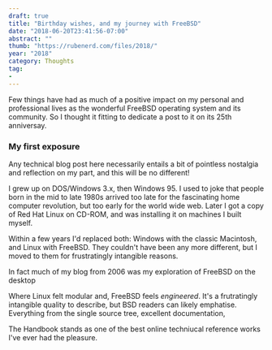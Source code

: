 ```yaml
---
draft: true
title: "Birthday wishes, and my journey with FreeBSD"
date: "2018-06-20T23:41:56-07:00"
abstract: ""
thumb: "https://rubenerd.com/files/2018/"
year: "2018"
category: Thoughts
tag:
- 
---
```

Few things have had as much of a positive impact on my personal and professional lives as the wonderful FreeBSD operating system and its community. So I thought it fitting to dedicate a post to it on its 25th anniversay.

### My first exposure

Any technical blog post here necessarily entails a bit of pointless nostalgia and reflection on my part, and this will be no different!

I grew up on DOS/Windows 3.x, then Windows 95. I used to joke that people born in the mid to late 1980s arrived too late for the fascinating home computer revolution, but too early for the world wide web. Later I got a copy of Red Hat Linux on CD-ROM, and was installing it on machines I built myself.

Within a few years I'd replaced both: Windows with the classic Macintosh, and Linux with FreeBSD. They couldn't have been any more different, but I moved to them for frustratingly intangible reasons.

In fact much of my blog from 2006 was my exploration of FreeBSD on the desktop

Where Linux felt modular and, FreeBSD feels *engineered*. It's a frutratingly intangible quality to describe, but BSD readers can likely emphatise. Everything from the single source tree, excellent documentation, 

The Handbook stands as one of the best online techniucal reference works I've ever had the pleasure.
